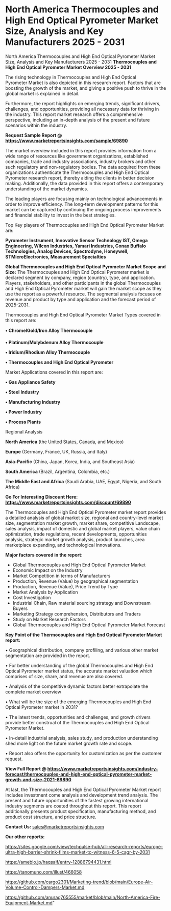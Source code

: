 # North America Thermocouples and High End Optical Pyrometer Market Size, Analysis and Key Manufacturers 2025 - 2031
 North America Thermocouples and High End Optical Pyrometer Market Size, Analysis and Key Manufacturers 2025 - 2031
<Strong> Thermocouples and High End Optical Pyrometer Market Overview 2025 - 2031</strong>

The rising technology in Thermocouples and High End Optical Pyrometer Market is also depicted in this research report. Factors that are boosting the growth of the market, and giving a positive push to thrive in the global market is explained in detail.

Furthermore, the report highlights on emerging trends, significant drivers, challenges, and opportunities, providing all necessary data for thriving in the industry. This report market research offers a comprehensive perspective, including an in-depth analysis of the present and future scenarios within the industry.

<strong>Request Sample Report @ <a href=https://www.marketreportsinsights.com/sample/69890>https://www.marketreportsinsights.com/sample/69890</a></strong>

The market overview included in this report provides information from a wide range of resources like government organizations, established companies, trade and industry associations, industry brokers and other such regulatory and non-regulatory bodies. The data acquired from these organizations authenticate the Thermocouples and High End Optical Pyrometer research report, thereby aiding the clients in better decision making. Additionally, the data provided in this report offers a contemporary understanding of the market dynamics.

The leading players are focusing mainly on technological advancements in order to improve efficiency. The long-term development patterns for this market can be captured by continuing the ongoing process improvements and financial stability to invest in the best strategies.

Top Key players of Thermocouples and High End Optical Pyrometer Market are:

<strong>Pyrometer Instrument, Innovative Sensor Technology IST, Omega Engineering, Wilcon Industries, Yamari Industries, Conax Buffalo Technologies, Analog Devices, Spectrodyne, Honeywell, STMicroElectronics, Measurement Specialties</strong>

<strong><b>Global Thermocouples and High End Optical Pyrometer Market Scope and Size:</b></strong>
The Thermocouples and High End Optical Pyrometer market is declared segment by company, region (country), type, and application. Players, stakeholders, and other participants in the global Thermocouples and High End Optical Pyrometer market will gain the market scope as they use the report as a powerful resource. The segmental analysis focuses on revenue and product by type and application and the forecast period of 2025-2031.

Thermocouples and High End Optical Pyrometer Market Types covered in this report are:

<strong>• ChromelGold/Iron Alloy Thermocouple

• Platinum/Molybdenum Alloy Thermocouple

• Iridium/Rhodium Alloy Thermocouple

• Thermocouples and High End Optical Pyrometer</strong>

Market Applications covered in this report are:

<strong>• Gas Appliance Safety

• Steel Industry

• Manufacturing Industry

• Power Industry

• Process Plants</strong> 

Regional Analysis

<strong>North America</strong> (the United States, Canada, and Mexico)

<strong>Europe</strong> (Germany, France, UK, Russia, and Italy)

<strong>Asia-Pacific</strong> (China, Japan, Korea, India, and Southeast Asia)

<strong>South America</strong> (Brazil, Argentina, Colombia, etc.)

<strong>The Middle East and Africa</strong> (Saudi Arabia, UAE, Egypt, Nigeria, and South Africa)

<strong>Go For Interesting Discount Here: <a href=https://www.marketreportsinsights.com/discount/69890>https://www.marketreportsinsights.com/discount/69890</a></strong>

The Thermocouples and High End Optical Pyrometer market report provides a detailed analysis of global market size, regional and country-level market size, segmentation market growth, market share, competitive Landscape, sales analysis, impact of domestic and global market players, value chain optimization, trade regulations, recent developments, opportunities analysis, strategic market growth analysis, product launches, area marketplace expanding, and technological innovations.

<strong><b>Major factors covered in the report:</b></strong>
<ul>
  <li>Global Thermocouples and High End Optical Pyrometer Market </li>
  <li>Economic Impact on the Industry</li>
  <li>Market Competition in terms of Manufacturers</li>
  <li>Production, Revenue (Value) by geographical segmentation</li>
  <li>Production, Revenue (Value), Price Trend by Type</li>
  <li>Market Analysis by Application</li>
  <li>Cost Investigation</li>
  <li>Industrial Chain, Raw material sourcing strategy and Downstream Buyers</li>
  <li>Marketing Strategy comprehension, Distributors and Traders</li>
  <li>Study on Market Research Factors</li>
  <li>Global Thermocouples and High End Optical Pyrometer Market Forecast</li>
</ul>

<strong><b>Key Point of the Thermocouples and High End Optical Pyrometer Market report:</b></strong>

• Geographical distribution, company profiling, and various other market segmentation are provided in the report.

• For better understanding of the global Thermocouples and High End Optical Pyrometer market status, the accurate market valuation which comprises of size, share, and revenue are also covered.

• Analysis of the competitive dynamic factors better extrapolate the complete market overview

• What will be the size of the emerging Thermocouples and High End Optical Pyrometer market in 2031?

• The latest trends, opportunities and challenges, and growth drivers provide better construal of the Thermocouples and High End Optical Pyrometer Market.

• In-detail industrial analysis, sales study, and production understanding shed more light on the future market growth rate and scope.

• Report also offers the opportunity for customization as per the customer request.

<strong><b>View Full Report @ <a href=https://www.marketreportsinsights.com/industry-forecast/thermocouples-and-high-end-optical-pyrometer-market-growth-and-size-2021-69890>https://www.marketreportsinsights.com/industry-forecast/thermocouples-and-high-end-optical-pyrometer-market-growth-and-size-2021-69890</a></b></strong>


At last, the Thermocouples and High End Optical Pyrometer Market report includes investment come analysis and development trend analysis. The present and future opportunities of the fastest growing international industry segments are coated throughout this report. This report additionally presents product specification, manufacturing method, and product cost structure, and price structure.

<strong>Contact Us:</strong>
sales@marketreportsinsights.com

<strong>Our other reports:</strong>

<a href=https://sites.google.com/view/techpulse-hub/all-research-reports/europe-ultra-high-barrier-shrink-films-market-to-witness-6-5-cagr-by-2031>https://sites.google.com/view/techpulse-hub/all-research-reports/europe-ultra-high-barrier-shrink-films-market-to-witness-6-5-cagr-by-2031</a>

<a href=https://ameblo.jp/haqsaif/entry-12886794431.html>https://ameblo.jp/haqsaif/entry-12886794431.html</a>

<a href=https://tanomuno.com/illust/466058>https://tanomuno.com/illust/466058</a>

<a href=https://github.com/cargo2301/Marketing-trend/blob/main/Europe-Air-Volume-Control-Dampers-Market.md>https://github.com/cargo2301/Marketing-trend/blob/main/Europe-Air-Volume-Control-Dampers-Market.md</a>

<a href=https://github.com/anurag765555/market/blob/main/North-America-Fire-Equipment-Market.md>https://github.com/anurag765555/market/blob/main/North-America-Fire-Equipment-Market.md</a>"
